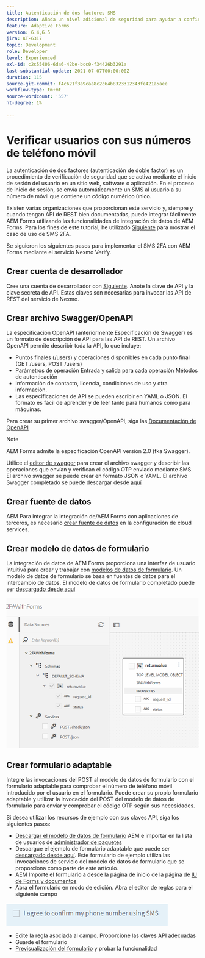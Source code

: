 ```yaml
---
title: Autenticación de dos factores SMS
description: Añada un nivel adicional de seguridad para ayudar a confirmar la identidad de un usuario cuando desee realizar determinadas actividades
feature: Adaptive Forms
version: 6.4,6.5
jira: KT-6317
topic: Development
role: Developer
level: Experienced
exl-id: c2c55406-6da6-42be-bcc0-f34426b3291a
last-substantial-update: 2021-07-07T00:00:00Z
duration: 115
source-git-commit: f4c621f3a9caa8c2c64b8323312343fe421a5aee
workflow-type: tm+mt
source-wordcount: '557'
ht-degree: 1%

---
```


# Verificar usuarios con sus números de teléfono móvil

La autenticación de dos factores (autenticación de doble factor) es un procedimiento de verificación de seguridad que se activa mediante el inicio de sesión del usuario en un sitio web, software o aplicación. En el proceso de inicio de sesión, se envía automáticamente un SMS al usuario a su número de móvil que contiene un código numérico único.

Existen varias organizaciones que proporcionan este servicio y, siempre y cuando tengan API de REST bien documentadas, puede integrar fácilmente AEM Forms utilizando las funcionalidades de integración de datos de AEM Forms. Para los fines de este tutorial, he utilizado [Siguiente](https://developer.nexmo.com/verify/overview) para mostrar el caso de uso de SMS 2FA.

Se siguieron los siguientes pasos para implementar el SMS 2FA con AEM Forms mediante el servicio Nexmo Verify.

## Crear cuenta de desarrollador

Cree una cuenta de desarrollador con [Siguiente](https://dashboard.nexmo.com/sign-in). Anote la clave de API y la clave secreta de API. Estas claves son necesarias para invocar las API de REST del servicio de Nexmo.

## Crear archivo Swagger/OpenAPI

La especificación OpenAPI (anteriormente Especificación de Swagger) es un formato de descripción de API para las API de REST. Un archivo OpenAPI permite describir toda la API, lo que incluye:

* Puntos finales (/users) y operaciones disponibles en cada punto final (GET /users, POST /users)
* Parámetros de operación Entrada y salida para cada operación Métodos de autenticación
* Información de contacto, licencia, condiciones de uso y otra información.
* Las especificaciones de API se pueden escribir en YAML o JSON. El formato es fácil de aprender y de leer tanto para humanos como para máquinas.

Para crear su primer archivo swagger/OpenAPI, siga las [Documentación de OpenAPI](https://swagger.io/docs/specification/2-0/basic-structure/)

>[!NOTE]
> AEM Forms admite la especificación OpenAPI versión 2.0 (fka Swagger).

Utilice el [editor de swagger](https://editor.swagger.io/) para crear el archivo swagger y describir las operaciones que envían y verifican el código OTP enviado mediante SMS. El archivo swagger se puede crear en formato JSON o YAML. El archivo Swagger completado se puede descargar desde [aquí](assets/two-factore-authentication-swagger.zip)

## Crear fuente de datos

AEM Para integrar la integración de/AEM Forms con aplicaciones de terceros, es necesario [crear fuente de datos](https://experienceleague.adobe.com/docs/experience-manager-learn/forms/ic-web-channel-tutorial/parttwo.html) en la configuración de cloud services.

## Crear modelo de datos de formulario

La integración de datos de AEM Forms proporciona una interfaz de usuario intuitiva para crear y trabajar con [modelos de datos de formulario](https://experienceleague.adobe.com/docs/experience-manager-65/forms/form-data-model/create-form-data-models.html?lang=es). Un modelo de datos de formulario se basa en fuentes de datos para el intercambio de datos.
El modelo de datos de formulario completado puede ser [descargado desde aquí](assets/sms-2fa-fdm.zip)

![fdm](assets/2FA-fdm.PNG)

## Crear formulario adaptable

Integre las invocaciones del POST al modelo de datos de formulario con el formulario adaptable para comprobar el número de teléfono móvil introducido por el usuario en el formulario. Puede crear su propio formulario adaptable y utilizar la invocación del POST del modelo de datos de formulario para enviar y comprobar el código OTP según sus necesidades.

Si desea utilizar los recursos de ejemplo con sus claves API, siga los siguientes pasos:

* [Descargar el modelo de datos de formulario](assets/sms-2fa-fdm.zip) AEM e importar en la lista de usuarios de [administrador de paquetes](http://localhost:4502/crx/packmgr/index.jsp)
* Descargue el ejemplo de formulario adaptable que puede ser [descargado desde aquí](assets/sms-2fa-verification-af.zip). Este formulario de ejemplo utiliza las invocaciones de servicio del modelo de datos de formulario que se proporciona como parte de este artículo.
* AEM Importe el formulario a desde la página de inicio de la página de [IU de Forms y documentos](http://localhost:4502/aem/forms.html/content/dam/formsanddocuments)
* Abra el formulario en modo de edición. Abra el editor de reglas para el siguiente campo

![sms-send](assets/check-sms.PNG)

* Edite la regla asociada al campo. Proporcione las claves API adecuadas
* Guarde el formulario
* [Previsualización del formulario](http://localhost:4502/content/dam/formsanddocuments/sms-2fa-verification/jcr:content?wcmmode=disabled) y probar la funcionalidad
